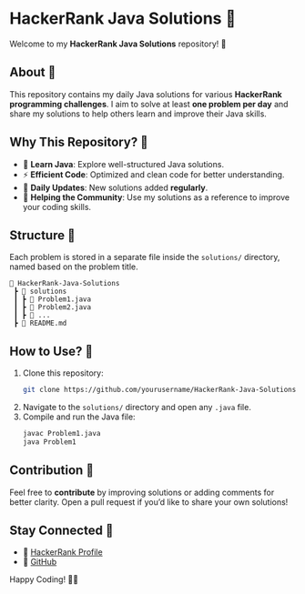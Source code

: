 # HackerRank Java Solutions 🚀

Welcome to my **HackerRank Java Solutions** repository! 🎯

## About 📌
This repository contains my daily Java solutions for various **HackerRank programming challenges**. I aim to solve at least **one problem per day** and share my solutions to help others learn and improve their Java skills.

## Why This Repository? 🤔
- 📘 **Learn Java**: Explore well-structured Java solutions.
- ⚡ **Efficient Code**: Optimized and clean code for better understanding.
- 🚀 **Daily Updates**: New solutions added **regularly**.
- 🤝 **Helping the Community**: Use my solutions as a reference to improve your coding skills.

## Structure 📂
Each problem is stored in a separate file inside the `solutions/` directory, named based on the problem title.

```
📂 HackerRank-Java-Solutions
 ┣ 📂 solutions
 ┃ ┣ 📜 Problem1.java
 ┃ ┣ 📜 Problem2.java
 ┃ ┣ 📜 ...
 ┣ 📜 README.md
```

## How to Use? 🔧
1. Clone this repository:
   ```sh
   git clone https://github.com/yourusername/HackerRank-Java-Solutions.git
   ```
2. Navigate to the `solutions/` directory and open any `.java` file.
3. Compile and run the Java file:
   ```sh
   javac Problem1.java
   java Problem1
   ```

## Contribution 🙌
Feel free to **contribute** by improving solutions or adding comments for better clarity. Open a pull request if you’d like to share your own solutions!

## Stay Connected 💬
- 🔗 [HackerRank Profile](https://www.hackerrank.com/profile/pulkit_ag13) 
- 🐙 [GitHub](https://github.com/pulkitag13/) 

Happy Coding! 🚀🔥


